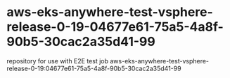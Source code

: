 # aws-eks-anywhere-test-vsphere-release-0-19-04677e61-75a5-4a8f-90b5-30cac2a35d41-99
repository for use with E2E test job aws-eks-anywhere-test-vsphere-release-0-19:04677e61-75a5-4a8f-90b5-30cac2a35d41-99
